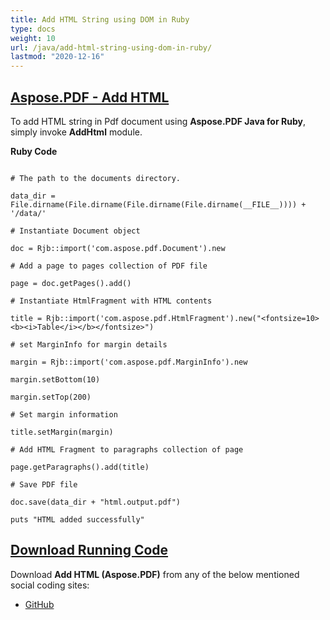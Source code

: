 ```yaml
---
title: Add HTML String using DOM in Ruby
type: docs
weight: 10
url: /java/add-html-string-using-dom-in-ruby/
lastmod: "2020-12-16"
---
```


## <ins>**Aspose.PDF - Add HTML**
To add HTML string in Pdf document using **Aspose.PDF Java for Ruby**, simply invoke **AddHtml** module.

**Ruby Code**
```

# The path to the documents directory.

data_dir = File.dirname(File.dirname(File.dirname(File.dirname(__FILE__)))) + '/data/'

# Instantiate Document object

doc = Rjb::import('com.aspose.pdf.Document').new

# Add a page to pages collection of PDF file

page = doc.getPages().add()

# Instantiate HtmlFragment with HTML contents

title = Rjb::import('com.aspose.pdf.HtmlFragment').new("<fontsize=10><b><i>Table</i></b></fontsize>")

# set MarginInfo for margin details

margin = Rjb::import('com.aspose.pdf.MarginInfo').new

margin.setBottom(10)

margin.setTop(200)

# Set margin information

title.setMargin(margin)

# Add HTML Fragment to paragraphs collection of page

page.getParagraphs().add(title)

# Save PDF file

doc.save(data_dir + "html.output.pdf")

puts "HTML added successfully"
```


## <ins>**Download Running Code**
Download **Add HTML (Aspose.PDF)** from any of the below mentioned social coding sites:

- [GitHub](https://github.com/aspose-pdf/Aspose.PDF-for-Java/tree/master/Plugins/Aspose_Pdf_Java_for_Ruby/lib/asposepdfjava/Text/addhtml.rb)
